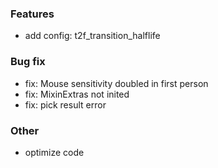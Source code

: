 ### Features

* add config: t2f_transition_halflife

### Bug fix

* fix: Mouse sensitivity doubled in first person
* fix: MixinExtras not inited
* fix: pick result error

### Other

* optimize code
